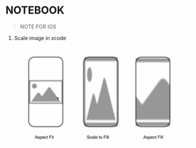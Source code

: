 # NOTEBOOK

> NOTE FOR IOS

1. Scale image in xcode
![plot](./image/277687562_665811971191641_7304645768922870394_n.png)
